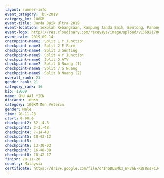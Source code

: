 ```yaml
---
layout: runner-info 
event_category: jbu-2019 
category_km: 100KM 
event-title: Janda Baik Ultra 2019
event-location: Sekolah Kebangsaan, Kampung Janda Baik, Bentong, Pahang, Malaysia 
event-logo: https://res.cloudinary.com/raceyaya/image/upload/v1569217009/logo/janda-baik_vch1pc.jpg 
event-date: 2019-09-14 
checkpoint-name2: Split 1 Y Junction 
checkpoint-name3: Split 2 E Farm 
checkpoint-name4: Split 3 Genting 
checkpoint-name5: Split 4 Y Junction 
checkpoint-name6: Split 5 ATV 
checkpoint-name7: Split 6 Nuang (1) 
checkpoint-name8: Split 7 G Nuang 
checkpoint-name9: Split 8 Nuang (2) 
overall_rank: 23
gender_rank: 21
category_rank: 10
bib: 12009
name: CHU WAI YIEN
distance: 100KM
category: 100KM Men Veteran
gender: Male
time: 20-11-28
start: 0-00.0
checkpoint2: 52-14.3
checkpoint3: 3-31-48
checkpoint4: 7-14-48
checkpoint5: 10-03-12
checkpoint5: 
checkpoint6: 13-30-03
checkpoint7: 16-08-38
checkpoint8: 18-42-17
finish: 20-11-28
country: Malaysia
certificate: https://drive.google.com/file/d/1hGDLEMkz_WFv6E-K8z8ssFCJ4KDAClLZ/view?usp=sharing
---
```

